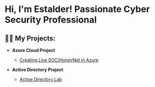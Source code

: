 <h1>Hi, I'm Estalder! Passionate Cyber Security Professional </h1>

<h2>👨‍💻 My Projects:</h2>

- <b>Azure Cloud Project</b>
  - [Creating Live SOC/HoneyNet in Azure](https://github.com/eavi12/AzureSOCLab)

- <b>Active Directory Project</b>
  - [Active Directory Lab](https://github.com/eavi12/AD_lab)


